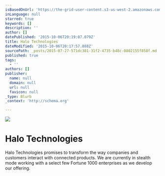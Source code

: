 ```yaml
---
isBasedOnUrl: 'https://the-grid-user-content.s3-us-west-2.amazonaws.com/7e0e7db7-5eba-467a-8df6-3374d722d4ba.jpg'
inLanguage: null
starred: true
keywords: []
description: ''
author: []
datePublished: '2015-10-06T20:19:07.079Z'
title: Halo Technologies
dateModified: '2015-10-06T20:17:57.888Z'
sourcePath: _posts/2015-07-27-571dc381-31f2-4735-b48c-0802155f858f.md
published: true
tags:
  - ''
authors: []
publisher:
  name: null
  domain: null
  url: null
  favicon: null
_type: Blurb
_context: 'http://schema.org'

---
```

![](https://the-grid-user-content.s3-us-west-2.amazonaws.com/7e0e7db7-5eba-467a-8df6-3374d722d4ba.jpg)

# Halo Technologies

Halo Technologies promises to transform the way companies and customers interact with connected products. We are currently in stealth mode working with a select few Fortune 1000 enterprises as we develop our offering.